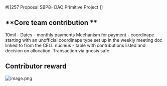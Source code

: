 #[[257 Proposal SBP8- DAO Primitive Project
]] 
## **Core team contribution **
10mil - 
Dates - monthly payments 
Mechanism for payment - coordinape starting with an unofficial coordinape type set up in the weekly meeting doc linked to from the CELL nucleus - table with contributions listed and decision on allocation. 
Transaction via gnosis safe 


## Contributor reward 






![image.png](../../../Resources/18f3d781-446d-4f2f-bb8d-f2bc2e84a0fe.png)


